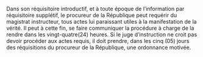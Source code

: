 Dans son réquisitoire introductif, et à toute époque de l’information par réquisitoire supplétif, le procureur de la République peut requérir du magistrat instructeur, tous actes lui paraissant utiles à la manifestation de la vérité.
Il peut à cette fin, se faire communiquer la procédure à charge de la rendre dans les vingt-quatre(24) heures.
Si le juge d’instruction ne croit pas devoir procéder aux actes requis, il doit prendre, dans les cinq (05) jours des réquisitions du procureur de la République, une ordonnance motivée.
